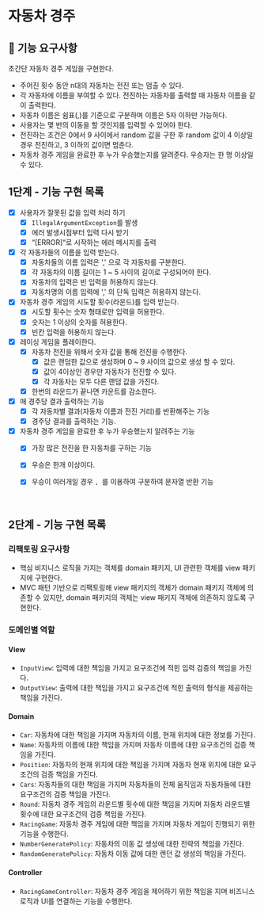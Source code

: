 # 자동차 경주

## 🚀 기능 요구사항
초간단 자동차 경주 게임을 구현한다.
- 주어진 횟수 동안 n대의 자동차는 전진 또는 멈출 수 있다.
- 각 자동차에 이름을 부여할 수 있다. 전진하는 자동차를 출력할 때 자동차 이름을 같이 출력한다.
- 자동차 이름은 쉼표(,)를 기준으로 구분하며 이름은 5자 이하만 가능하다.
- 사용자는 몇 번의 이동을 할 것인지를 입력할 수 있어야 한다.
- 전진하는 조건은 0에서 9 사이에서 random 값을 구한 후 random 값이 4 이상일 경우 전진하고, 3 이하의 값이면 멈춘다.
- 자동차 경주 게임을 완료한 후 누가 우승했는지를 알려준다. 우승자는 한 명 이상일 수 있다.


## 1단계 - 기능 구현 목록
- [x] 사용자가 잘못된 값을 입력 처리 하기
    - [x] `IllegalArgumentException`를 발생
    - [x] 에러 발생시점부터 입력 다시 받기
    - [x] “[ERROR]“로 시작하는 에러 메시지를 출력
- [x] 각 자동차들의 이름을 입력 받는다.
    - [X] 자동차들의 이름 입력은 ',' 으로 각 자동차를 구분한다.
    - [X] 각 자동차의 이름 길이는 1 ~ 5 사이의 길이로 구성되어야 한다.
    - [x] 자동차의 입력은 빈 입력을 허용하지 않는다.
    - [x] 자동차명의 이름 입력에 ',' 의 단독 입력은 허용하지 않는다.
- [x] 자동차 경주 게임의 시도할 횟수(라운드)를 입력 받는다.
    - [X] 시도할 횟수는 숫자 형태로만 입력을 허용한다.
    - [X] 숫자는 1 이상의 숫자를 허용한다.
    - [X] 빈칸 입력을 허용하지 않는다.
- [x] 레이싱 게임을 플레이한다.
    - [X] 자동차 전진을 위해서 숫자 값을 통해 전진을 수행한다.
        - [X] 값은 랜덤한 값으로 생성하며 0 ~ 9 사이의 값으로 생성 할 수 있다.
        - [X] 값이 4이상인 경우만 자동차가 전진할 수 있다.
        - [x] 각 자동차는 모두 다른 랜덤 값을 가진다.
    - [x] 한번의 라운드가 끝나면 카운트를 감소한다.
- [x] 매 경주당 결과 출력하는 기능
    - [x] 각 자동차별 결과(자동차 이름과 전진 거리)를 반환해주는 기능
    - [x] 경주당 결과를 출력하는 기능.
- [x] 자동차 경주 게임을 완료한 후 누가 우승했는지 알려주는 기능
    - [x] 가장 많은 전진을 한 자동차를 구하는 기능
    - [x] 우승은 한개 이상이다.
    - [x] 우승이 여러개일 경우 `, `를 이용하여 구분하여 문자열 반환 기능


<br>

## 2단계 - 기능 구현 목록

### 리팩토링 요구사항
* 핵심 비지니스 로직을 가지는 객체를 domain 패키지, UI 관련한 객체를 view 패키지에 구현한다.
* MVC 패턴 기반으로 리팩토링해 view 패키지의 객체가 domain 패키지 객체에 의존할 수 있지만, domain 패키지의 객체는 view 패키지 객체에 의존하지 않도록 구현한다.

### 도메인별 역할

#### View
* `InputView`: 입력에 대한 책임을 가지고 요구조건에 적힌 입력 검증의 책임을 가진다.
* `OutputView`: 출력에 대한 책임을 가지고 요구조건에 적힌 출력의 형식을 제공하는 책임을 가진다.

#### Domain
* `Car`: 자동차에 대한 책임을 가지며 자동차의 이름, 현재 위치에 대한 정보를 가진다.
* `Name`: 자동차의 이름에 대한 책임을 가지며 자동차 이름에 대한 요구조건의 검증 책임을 가진다.
* `Position`: 자동차의 현재 위치에 대한 책임을 가지며 자동차 현재 위치에 대한 요구조건의 검증 책임을 가진다.
* `Cars`: 자동차들의 대한 책임을 가지며 자동차들의 전체 움직임과 자동차들에 대한 요구조건의 검증 책임을 가진다.
* `Round`: 자동차 경주 게임의 라운드별 횟수에 대한 책임을 가지며 자동차 라운드별 횟수에 대한 요구조건의 검증 책임을 가진다.
* `RacingGame`: 자동차 경주 게임에 대한 책임을 가지며 자동차 게임이 진행되기 위한 기능을 수행한다.
* `NumberGeneratePolicy`: 자동차의 이동 값 생성에 대한 전략의 책임을 가진다.
* `RandomGeneratePolicy`: 자동차 이동 값에 대한 랜던 값 생성의 책임을 가진다.

#### Controller
* `RacingGameController`: 자동차 경주 게임을 제어하기 위한 책임을 지며 비즈니스 로직과 UI를 연결하는 기능을 수행한다.
